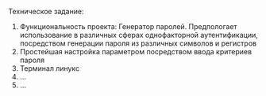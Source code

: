 Техническое задание:

1. Функциональность проекта: Генератор паролей. Предпологает использование в различных сферах однофакторной аутентификации, посредством генерации пароля из различных символов и регистров
2. Простейшая настройка параметром посредством ввода критериев пароля
3. Терминал линукс
4. ...
5. ...
